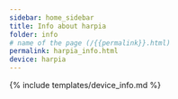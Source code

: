 ```yaml
---
sidebar: home_sidebar
title: Info about harpia
folder: info
# name of the page (/{{permalink}}.html)
permalink: harpia_info.html
device: harpia
---
```

{% include templates/device_info.md %}
